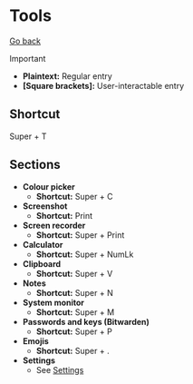 # Tools

[Go back](../README.md)

> [!IMPORTANT]
>
> - **Plaintext:** Regular entry
> - **[Square brackets]:** User-interactable entry

## Shortcut

Super + T

## Sections

- **Colour picker**
  - **Shortcut:** Super + C
- **Screenshot**
  - **Shortcut:** Print
- **Screen recorder**
  - **Shortcut:** Super + Print
- **Calculator**
  - **Shortcut:** Super + NumLk
- **Clipboard**
  - **Shortcut:** Super + V
- **Notes**
  - **Shortcut:** Super + N
- **System monitor**
  - **Shortcut:** Super + M
- **Passwords and keys (Bitwarden)**
  - **Shortcut:** Super + P
- **Emojis**
  - **Shortcut:** Super + .
- **Settings**
  - See [Settings](../Settings/README.md)
